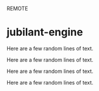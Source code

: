 REMOTE
# jubilant-engine

Here are a few random lines of text.

Here are a few random lines of text.

Here are a few random lines of text.

Here are a few random lines of text.
